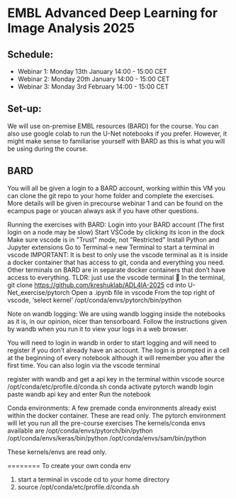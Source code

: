# EMBL Advanced Deep Learning for Image Analysis 2025

## Schedule:

- Webinar 1: Monday 13th January  14:00 - 15:00 CET  
- Webinar 2: Monday 20th January  14:00 - 15:00 CET  
- Webinar 3: Monday 3rd February 14:00 - 15:00 CET  

## Set-up:

We will use on-premise EMBL resources (BARD) for the course. You can also use google colab to run the U-Net notebooks if you prefer. However, it might make sense to familiarise yourself with BARD as this is what you will be using during the course.

## BARD

You will all be given a login to a BARD account, working within this VM you can clone the git repo to your home folder and complete the exercises. More details will be given in precourse webinar 1 and can be found on the ecampus page or youcan always ask if you have other questions.

Running the exercises with BARD:
Login into your BARD account (The first login on a node may be slow)
Start VSCode by clicking its icon in the dock
Make sure vscode is in "Trust" mode, not "Restricted"
Install Python and Jupyter extensions
Go to Terminal-> new Terminal to start a terminal in vscode
IMPORTANT: It is best to only use the vscode terminal as it is inside a docker container that has access to git, conda and everything you need. Other terminals on BARD are in separate docker containers that don’t have access to everything. TLDR: just use the vscode terminal 🙂
In the terminal, 
git clone https://github.com/kreshuklab/ADL4IA-2025
cd into U-Net_exercise/pytorch
Open a .ipynb file in vscode
From the top right of vscode, ‘select kernel’ /opt/conda/envs/pytorch/bin/python

Note on wandb logging:
We are using wandb logging inside the notebooks as it is, in our opinion, nicer than tensorboard. Follow the instructions given by wandb when you run it to view your logs in a web browser.

You will need to login in wandb in order to start logging and will need to register if you don’t already have an account. The login is prompted in a cell at the beginning of every notebook although it will remember you after the first time. You can also login via the vscode terminal

 register with wandb and get a api key
in the terminal within vscode
source /opt/conda/etc/profile.d/conda.sh
conda activate pytorch
wandb login
 paste wandb api key and enter
 Run the notebook


Conda environments:
A few premade conda environments already exist within the docker container. These are read only. The pytorch environment will let you run all the pre-course exercises
The kernels/conda envs available are
/opt/conda/envs/pytorch/bin/python
/opt/conda/envs/keras/bin/python
/opt/conda/envs/sam/bin/python

These kernels/envs are read only. 

========
To create your own conda env
1. start a terminal in vscode
cd to your home directory
2. source /opt/conda/etc/profile.d/conda.sh

